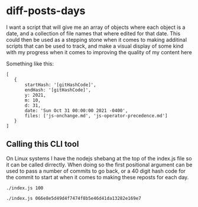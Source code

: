 # diff-posts-days

I want a script that will give me an array of objects where each object is a date, and a collection of file names that where edited for that date. This could then be used as a stepping stone when it comes to making additinal scripts that can be used to track, and make a visual display of some kind with my progress when it comes to improving the quality of my content here

Something like this:

```
[
   {
       startHash: '[gitHashCode]',
       endHash: '[gitHashCode]',
       y: 2021,
       m: 10,
       d: 31,
       date: 'Sun Oct 31 00:00:00 2021 -0400',
       files: ['js-onchange.md', 'js-operator-precedence.md']
   }
]
```

## Calling this CLI tool

On Linux systems I have the nodejs shebang at the top of the index.js file so it can be called dirrectly. When doing so the first positional argument can be used to pass a number of commits to go back, or a 40 digit hash code for the commit to start at when it comes to making these reposts for each day.

```
./index.js 100
```

```
./index.js 066e8e5d49d4f7474f8b5e46d41da13282e169e7
```